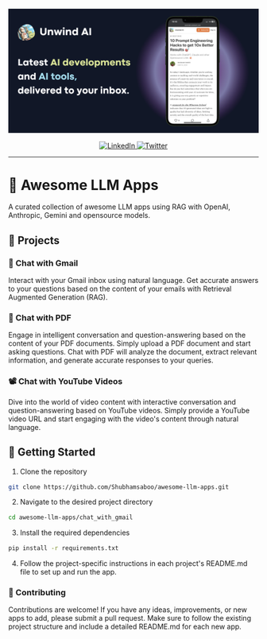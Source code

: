 <p align="center">
  <a href="https://unwindai.substack.com">
    <img src="docs/banner/unwind.png" width="600px" alt="Unwind AI">
  </a>
</p>

<p align="center">
  <a href="https://www.linkedin.com/in/shubhamsaboo/">
    <img src="https://img.shields.io/badge/-Follow%20Shubham Saboo-blue?logo=linkedin&style=flat-square" alt="LinkedIn">
  </a>
  <a href="https://twitter.com/Saboo_Shubham_">
    <img src="https://img.shields.io/twitter/follow/Shubham Saboo" alt="Twitter">  </a>
</p>
<hr/>

# 🌟 Awesome LLM Apps
A curated collection of awesome LLM apps using RAG with OpenAI, Anthropic, Gemini and opensource models.

## 📂 Projects

### 📨 Chat with Gmail
Interact with your Gmail inbox using natural language. Get accurate answers to your questions based on the content of your emails with Retrieval Augmented Generation (RAG).

### 📄 Chat with PDF
Engage in intelligent conversation and question-answering based on the content of your PDF documents. Simply upload a PDF document and start asking questions. Chat with PDF will analyze the document, extract relevant information, and generate accurate responses to your queries.

### 📽️ Chat with YouTube Videos
Dive into the world of video content with interactive conversation and question-answering based on YouTube videos. Simply provide a YouTube video URL and start engaging with the video's content through natural language.


## 🚀 Getting Started

1. Clone the repository 

```bash 
git clone https://github.com/Shubhamsaboo/awesome-llm-apps.git 
```

2. Navigate to the desired project directory

```bash 
cd awesome-llm-apps/chat_with_gmail 
```

3. Install the required dependencies

```bash
pip install -r requirements.txt
```

4. Follow the project-specific instructions in each project's README.md file to set up and run the app.

### 🤝 Contributing
Contributions are welcome! If you have any ideas, improvements, or new apps to add, please submit a pull request. Make sure to follow the existing project structure and include a detailed README.md for each new app.
